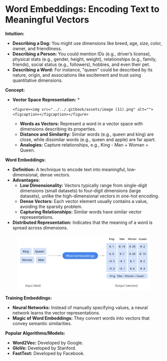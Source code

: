 # Word Embeddings: Encoding Text to Meaningful Vectors

**Intuition:**

* **Describing a Dog:** You might use dimensions like breed, age, size, color, owner, and friendliness.
* **Describing a Person:** You could mention IDs (e.g., driver’s license), physical stats (e.g., gender, height, weight), relationships (e.g., family, friends), social status (e.g., followers), hobbies, and even their pet.
* **Describing a Word:** For instance, "queen" could be described by its nature, origin, and associations like excitement and trust using quantitative dimensions.

**Concept:**

* **Vector Space Representation:**
  *

      <figure><img src="../../.gitbook/assets/image (11).png" alt=""><figcaption></figcaption></figure>
  * **Words as Vectors:** Represent a word in a vector space with dimensions describing its properties.
  * **Distance and Similarity:** Similar words (e.g., queen and king) are close, while dissimilar words (e.g., queen and apple) are far apart.
  * **Analogies:** Capture relationships, e.g., King - Man + Woman = Queen.

**Word Embeddings:**

* **Definition:** A technique to encode text into meaningful, low-dimensional, dense vectors.
* **Advantages:**
  * **Low Dimensionality:** Vectors typically range from single-digit dimensions (small datasets) to four-digit dimensions (large datasets), unlike the high-dimensional vectors in one-hot encoding.
  * **Dense Vectors:** Each vector element usually contains a value, avoiding the sparsity problem.
  * **Capturing Relationships:** Similar words have similar vector representations.
* **Distributed Representation:** Indicates that the meaning of a word is spread across dimensions.

<figure><img src="../../.gitbook/assets/image (1) (1).png" alt=""><figcaption></figcaption></figure>

**Training Embeddings:**

* **Neural Networks:** Instead of manually specifying values, a neural network learns the vector representations.
* **Magic of Word Embeddings:** They convert words into vectors that convey semantic similarities.

**Popular Algorithms/Models:**

* **Word2Vec:** Developed by Google.
* **GloVe:** Developed by Stanford.
* **FastText:** Developed by Facebook.
